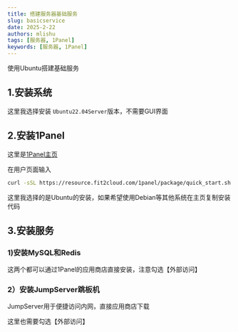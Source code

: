 ```yaml
---
title: 搭建服务器基础服务
slug: basicservice
date: 2025-2-22
authors: mlishu
tags: [服务器, 1Panel]
keywords: [服务器, 1Panel]
---
```

使用Ubuntu搭建基础服务

<!-- truncate -->

## 1.安装系统

这里我选择安装 `Ubuntu22.04Server`版本，不需要GUI界面

## 2.安装1Panel

这里是[1Panel主页](https://1panel.cn/)

在用户页面输入

```bash
curl -sSL https://resource.fit2cloud.com/1panel/package/quick_start.sh -o quick_start.sh && sudo bash quick_start.sh
```

这里我选择的是Ubuntu的安装，如果希望使用Debian等其他系统在主页复制安装代码

## 3.安装服务

### 1)安装MySQL和Redis

这两个都可以通过1Panel的应用商店直接安装，注意勾选【外部访问】

### 2）安装JumpServer跳板机

JumpServer用于便捷访问内网，直接应用商店下载

这里也需要勾选【外部访问】
